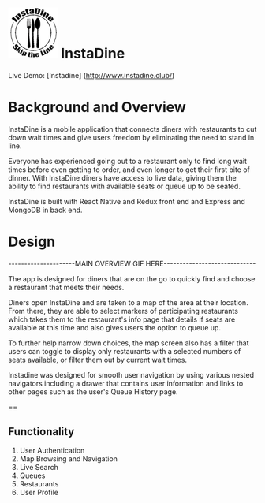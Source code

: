 # <img src="https://github.com/odangitsdjang/InstaDine/blob/master/assets/images/logo_black.png" width="100px"> InstaDine

Live Demo: [Instadine] (http://www.instadine.club/)

Background and Overview
==

InstaDine is a mobile application that connects diners with restaurants to cut down wait times and give users freedom by eliminating the need to stand in line. 

Everyone has experienced going out to a restaurant only to find long wait times before even getting to order, and even longer to get their first bite of dinner. With InstaDine diners have access to live data, giving them the ability to find restaurants with available seats or queue up to be seated.

InstaDine is built with React Native and Redux front end and Express and MongoDB in back end. 

Design
==
---------------------MAIN OVERVIEW GIF HERE-----------------------------

The app is designed for diners that are on the go to quickly find and choose a restaurant that meets their needs. 

Diners open InstaDine and are taken to a map of the area at their location. From there, they are able to select markers of participating restaurants which takes them to the restaurant's info page that details if seats are available at this time and also gives users the option to queue up. 

To further help narrow down choices, the map screen also has a filter that users can toggle to display only restaurants with a selected numbers of seats available, or filter them out by current wait times.

Instadine was designed for smooth user navigation by using various nested navigators including a drawer that contains user information and links to other pages such as the user's Queue History page.

==
## Functionality

1. User Authentication 
2. Map Browsing and Navigation
3. Live Search
4. Queues
5. Restaurants
6. User Profile
